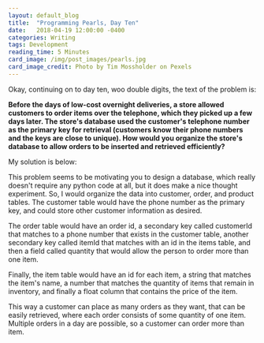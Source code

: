 ```yaml
---
layout: default_blog
title:  "Programming Pearls, Day Ten"
date:   2018-04-19 12:00:00 -0400
categories: Writing
tags: Development
reading_time: 5 Minutes
card_image: /img/post_images/pearls.jpg
card_image_credit: Photo by Tim Mossholder on Pexels
---
```


Okay, continuing on to day ten, woo double digits, the text of the problem is: 

__Before the days of low-cost overnight deliveries, a store allowed customers to
order items over the telephone, which they picked up a few days later. The
store's database used the customer's telephone number as the primary key for
retrieval (customers know their phone numbers and the keys are close to unique).
How would you organize the store's database to allow orders to be inserted and
retrieved efficiently?__

My solution is below:

This problem seems to be motivating you to design a database, which really
doesn't require any python code at all, but it does make a nice thought
experiment. So, I would organize the data into customer, order, and product
tables. The customer table would have the phone number as the primary key, and
could store other customer information as desired. 

The order table would have an
order id, a secondary key called customerId that matches to a phone number that
exists in the customer table, another secondary key called itemId that matches
with an id in the items table, and then a field called quantity that would allow
the person to order more than one item. 

Finally, the item table would have an id for each item, a string that matches
the item's name, a number that matches the quantity of items that remain in
inventory, and finally a float column that contains the price of the item.

This way a customer can place as many orders as they want, that can be easily
retrieved, where each order consists of some quantity of one item. Multiple
orders in a day are possible, so a customer can order more than item.
